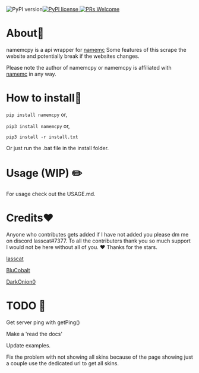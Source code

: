![PyPI version](https://badge.fury.io/py/namemcpy.svg)[![PyPI license](https://img.shields.io/pypi/l/namemcpy.svg) ![PRs Welcome](https://img.shields.io/badge/PRs-welcome-brightgreen.svg?style=flat-square)](http://makeapullrequest.com)
# About📄
namemcpy is a api wrapper for [namemc](https://namemc.com)
Some features of this scrape the website and potentially break if the websites changes.


Please note the author of namemcpy or namemcpy is affiliated with [namemc](https:namemc.com) in any way.


# How to install💾

`pip install namemcpy`
or,

`pip3 install namemcpy`
or,

`pip3 install -r install.txt`

Or just run the .bat file in the install folder.

# Usage (WIP) ✏️

For usage check out the USAGE.md.

  # Credits❤️
Anyone who contributes gets added if I have not added you please dm me on discord lasscat#7377. To all the contributers thank you so much support I would not be here without all of you. ❤️ Thanks for the stars.

[lasscat](https://github.com/lasscat)

[BluCobalt](https://github.com/BluCobalt)

[DarkOnion0](https://github.com/DarkOnion0)


# TODO 🧠
Get server ping with getPing()

Make a 'read the docs'

Update examples.

Fix the problem with not showing all skins because of the page showing just a couple use the dedicated url to get all skins.
